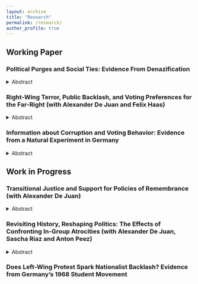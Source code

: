 ```yaml
---
layout: archive
title: "Research"
permalink: /research/
author_profile: true
---
```


## Working Paper

### Political Purges and Social Ties: Evidence From Denazification
<details>
<summary>Abstract</summary>
<p align=justify>How do social ties between administrators and defendants affect the implementation of personnel transitional justice policies? To address issues of inherited personnel, countries undergoing transitions from autocratic rule frequently implement mechanisms like purges or criminal trials. While a considerable number of studies investigates the consequences of these policies, less is known about factors that shape their implementation. Building on insights from administration research, I analyze how differences in social ties shape the outcomes of a mass purge by drawing on data of approx. 50000 denazification trials from British occupied Nazi Germany. I investigate the effects of two different forms of ties: social identity and networks. I leverage variation regarding the level of ties between administrators and defendants resulting from the delegation of denazification to German authorities and defendants' different migratory backgrounds. My results point to an ambivalent effect of ties in the context of transitional justice policies: while identity ties lead to more lenient ruling, network ties seem to have the opposite effect. The study's findings shed new light on transitional justice and the persistence of political personnel in the shadow of dictatorship. </p>
</details>

### <a href="https://osf.io/9szm7/"  style="text-decoration:none">Right-Wing Terror, Public Backlash, and Voting Preferences for the Far-Right</a> (with <a href="https://www.alexander-dejuan.de/" style="text-decoration:none">Alexander De Juan</a> and <a href="https://felixhaass.de/" style="text-decoration:none">Felix Haas</a>)
<details>
<summary>Abstract</summary>
<p align=justify>How does right-wing political violence affect electoral support for populist radical right parties? Recent research has produced contrary answers to this question: right-wing violence can fuel right-wing support in some instances and reduce it in others. We exploit a natural experiment to explain this heterogeneity. Drawing on high-frequency survey data before and after the most intense terrorist attack in recent German history we show that right-wing terror reduced support for the right-wing populist party
Alternative für Deutschland - a finding we replicate in a controlled survey experiment. Additional analyses of survey data,
media content, and social media posts show that the negative effect of right-wing violence is a function of a public backlash that links radical right party platforms to the violence. Our findings help to better understand the conditions under which political violence triggers partisan detachment and have important implications for media responsibility in the aftermath of right-wing violence. </p>
</details>

### Information about Corruption and Voting Behavior: Evidence from a Natural Experiment in Germany
<details>
<summary>Abstract</summary>
<p align=justify>How do voters respond to information about corruption? Research investigating electoral responses to corruption has thus far generated mixed results and research in this area generally faces a number of methodological problems. While observational studies linking aggregate corruption levels and political behavior usually raise concerns about endogeneity, experimental methods may suffer from problems like social desirability bias or a lack of external validity. In this paper, I bypass these issues by analyzing a natural experiment generated by a corruption scandal around the procurement of face masks during the COVID-19 pandemic in Germany. I exploit the differential exposure to the corruption scandal of mail and ballot-box voters prior to a major regional election in a difference-in-differences design. Comparing electoral outcomes across mail and ballot-box electorates in 1109 municipalities over time, I find that corruption leads to a reduction of the affected party's vote share of approximately 5\% in the exposed electorate. Furthermore, I find similar effects for the party's coalition partner indicating that corruption may produce negative spillovers for other incumbent parties. This study sheds new light on corruption and voting behavior by showing that misconduct by public officials can produce substantive electoral responses that have the potential to move well beyond an affected party. </p>
</details>

## Work in Progress

### Transitional Justice and Support for Policies of Remembrance  (with <a href="https://www.alexander-dejuan.de/" style="text-decoration:none">Alexander De Juan</a>)
<details>
<summary>Abstract</summary>
<p align=justify>This study investigates how individual beliefs regarding punitive transitional justice measures shape the support for policies of remembrance. While previous research on transitional justice has predominantly focused on its immediate consequences, less is known about long-term consequences and the potential for unintended side-effects. We investigate such potential “hidden long-term costs” of punitive transitional justice in the case of the Denazification of Germany after WWII. We implement an online survey in a sample of approx. 2000 German voters. To assess the effect of different perceptions regarding the extent of punitive transitional justice, we (1) manipulate respondents’ beliefs regarding the degree to which Nazi perpetrators have been sanctioned through Denazification in a survey experiment and (2) exploit historical variation in the intensity of Denazification across former occupation zones.</p>
</details>

### Revisiting History, Reshaping Politics: The Effects of Confronting In-Group Atrocities (with <a href="https://www.alexander-dejuan.de/" style="text-decoration:none">Alexander De Juan</a>, <a href="https://www.saschariaz.com/" style="text-decoration:none">Sascha Riaz</a> and <a href="https://antonpeez.github.io/" style="text-decoration:none">Anton Peez</a>)
<details>
<summary>Abstract</summary>
<p align=justify>We examine the political effects of exposure to in-group atrocities. We study the controversial “Wehrmacht
Exhibition” (1995–1999), which for the first time exposed the German public to gruesome details about crimes
committed by the German army during WWII. The traveling exhibition challenged the ‘myth of the clean
Wehrmacht’: the post-war consensus that Hitler and the Nazi Party alone designed the war of annihilation and
that war crimes were only committed by the SS. To study how different segments of the electorate reacted to
the exhibition, we leverage high-frequency survey data of more than 160,000 voters in a staggered difference-
in-differences setup. Our findings indicate that the exhibition triggered political backlash, particularly among
younger men who were not eligible for WWII conscription. To examine the mechanisms underlying this result,
we propose to (1) analyze letters to the editor relating to the exhibition and (2) conduct a contemporary survey
experiment.</p> </details>

### Does Left-Wing Protest Spark Nationalist Backlash? Evidence from Germany’s 1968 Student Movement